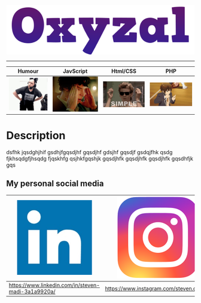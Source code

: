 ![](https://github.com/Oxyzal/Oxyzal/blob/main/img/nom.png)
***
Humour | JavScript | Html/CSS | PHP
 --- | --- | --- | ---
![](https://github.com/Oxyzal/Oxyzal/blob/main/img/alde-uwu.gif) | ![](https://github.com/Oxyzal/Oxyzal/blob/main/img/giphy.gif) | ![](https://github.com/Oxyzal/Oxyzal/blob/main/img/simple-easy.gif) | ![](https://github.com/Oxyzal/Oxyzal/blob/main/img/665f8df1dbefa51069b8d2af79122ee0ac96bc20r1-400-225_00.gif)

# Description
dsfhk jqsdghjhif gsdhjfgqsdjhf gqsdjhf gdsjhf gqsdjf gsdqjfhk qsdg fjkhsqdgfjhsqdg fjqskhfg qsjhkfgqshjk gqsdjhfk gqsdjhfk gqsdjhfk gqsdhfjk gqs



## My personal social media
![](https://github.com/Oxyzal/Oxyzal/blob/main/img/859d5a98460846c0ba104b1e68dd4bb3a70d2b14921067dadefea72f1a768d47_200.jpg) | ![](https://github.com/Oxyzal/Oxyzal/blob/main/img/Instagram_logo_2016.svg.png)
--- | --- 
https://www.linkedin.com/in/steven-madi-3a1a9920a/ | https://www.instagram.com/steven.oxyzal/

